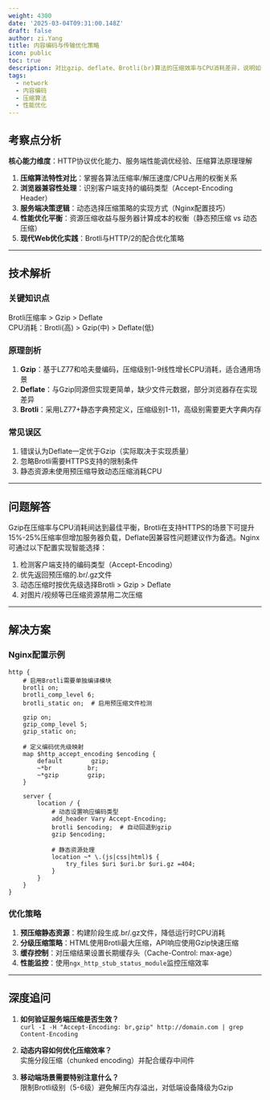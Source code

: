 ```yaml
---
weight: 4300
date: '2025-03-04T09:31:00.148Z'
draft: false
author: zi.Yang
title: 内容编码与传输优化策略
icon: public
toc: true
description: 对比gzip、deflate、Brotli(br)算法的压缩效率与CPU消耗差异，说明如何通过Nginx配置动态选择最优编码方式以提升资源传输性能。
tags:
  - network
  - 内容编码
  - 压缩算法
  - 性能优化
---
```


## 考察点分析

**核心能力维度**：HTTP协议优化能力、服务端性能调优经验、压缩算法原理理解  

1. **压缩算法特性对比**：掌握各算法压缩率/解压速度/CPU占用的权衡关系  
2. **浏览器兼容性处理**：识别客户端支持的编码类型（Accept-Encoding Header）  
3. **服务端决策逻辑**：动态选择压缩策略的实现方式（Nginx配置技巧）  
4. **性能优化平衡**：资源压缩收益与服务器计算成本的权衡（静态预压缩 vs 动态压缩）  
5. **现代Web优化实践**：Brotli与HTTP/2的配合优化策略  

---

## 技术解析

### 关键知识点

Brotli压缩率 > Gzip > Deflate  
CPU消耗：Brotli(高) > Gzip(中) > Deflate(低)  

### 原理剖析

1. **Gzip**：基于LZ77和哈夫曼编码，压缩级别1-9线性增长CPU消耗，适合通用场景
2. **Deflate**：与Gzip同源但实现更简单，缺少文件元数据，部分浏览器存在实现差异
3. **Brotli**：采用LZ77+静态字典预定义，压缩级别1-11，高级别需要更大字典内存

### 常见误区

1. 错误认为Deflate一定优于Gzip（实际取决于实现质量）
2. 忽略Brotli需要HTTPS支持的限制条件  
3. 静态资源未使用预压缩导致动态压缩消耗CPU

---

## 问题解答

Gzip在压缩率与CPU消耗间达到最佳平衡，Brotli在支持HTTPS的场景下可提升15%-25%压缩率但增加服务器负载，Deflate因兼容性问题建议作为备选。Nginx可通过以下配置实现智能选择：

1. 检测客户端支持的编码类型（Accept-Encoding）
2. 优先返回预压缩的.br/.gz文件
3. 动态压缩时按优先级选择Brotli > Gzip > Deflate
4. 对图片/视频等已压缩资源禁用二次压缩

---

## 解决方案

### Nginx配置示例

```nginx
http {
    # 启用Brotli需要单独编译模块
    brotli on;
    brotli_comp_level 6;
    brotli_static on;  # 启用预压缩文件检测
    
    gzip on;
    gzip_comp_level 5;
    gzip_static on;
    
    # 定义编码优先级映射
    map $http_accept_encoding $encoding {
        default        gzip;
        ~*br          br;
        ~*gzip        gzip;
    }

    server {
        location / {
            # 动态设置响应编码类型
            add_header Vary Accept-Encoding;
            brotli $encoding;  # 自动回退到gzip
            gzip $encoding; 
            
            # 静态资源处理
            location ~* \.(js|css|html)$ {
                try_files $uri $uri.br $uri.gz =404;
            }
        }
    }
}
```

### 优化策略

1. **预压缩静态资源**：构建阶段生成.br/.gz文件，降低运行时CPU消耗
2. **分级压缩策略**：HTML使用Brotli最大压缩，API响应使用Gzip快速压缩
3. **缓存控制**：对压缩结果设置长期缓存头（Cache-Control: max-age）
4. **性能监控**：使用`ngx_http_stub_status_module`监控压缩效率

---

## 深度追问

1. **如何验证服务端压缩是否生效？**  
   `curl -I -H "Accept-Encoding: br,gzip" http://domain.com | grep Content-Encoding`

2. **动态内容如何优化压缩效率？**  
   实施分段压缩（chunked encoding）并配合缓存中间件

3. **移动端场景需要特别注意什么？**  
   限制Brotli级别（5-6级）避免解压内存溢出，对低端设备降级为Gzip
